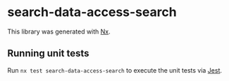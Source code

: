 # search-data-access-search

This library was generated with [Nx](https://nx.dev).

## Running unit tests

Run `nx test search-data-access-search` to execute the unit tests via [Jest](https://jestjs.io).
